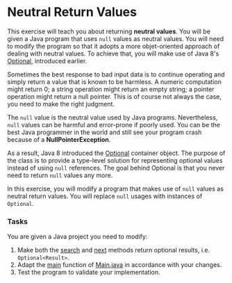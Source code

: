 # Neutral Return Values
This exercise will teach you about returning **neutral values**. You will be given a Java program that uses `null` values as neutral values. You will need to modify the program so that it adopts a more objet-oriented approach of dealing with neutral values. To achieve that, you will make use of Java 8's [Optional](https://docs.oracle.com/javase/8/docs/api/java/util/Optional.html), introduced earlier.

Sometimes the best response to bad input data is to continue operating and simply return a value that is known to be harmless. A numeric computation might return 0; a string operation might return an empty string; a pointer operation might return a null pointer. This is of course not always the case, you need to make the right judgment.

The `null` value is the neutral value used by Java programs. Nevertheless, `null` values can be harmful and error-prone if poorly used. You can be the best Java programmer in the world and still see your program crash because of a **NullPointerException**.

As a result, Java 8 introduced the [Optional](https://docs.oracle.com/javase/8/docs/api/java/util/Optional.html) container object. The purpose of the class is to provide a type-level solution for representing optional values instead of using `null` references. The goal behind Optional is that you never need to return `null` values any more.

In this exercise, you will modify a program that makes use of `null` values as neutral return values. You will replace `null` usages with instances of `Optional`.

### Tasks
You are given a Java project you need to modify:

1. Make both the [search](src/main/java/ch/epfl/sweng/defensive/neutral/returned/value/goolge/Goolge.java#L10) and [next](src/main/java/ch/epfl/sweng/defensive/neutral/returned/value/model/Result.java#L21) methods return optional results, i.e. `Optional<Result>`.
1. Adapt the [main](src/main/java/ch/epfl/sweng/defensive/neutral/returned/value/Main.java#L9) function of [Main.java](src/main/java/ch/epfl/sweng/defensive/neutral/returned/value/Main.java) in accordance with your changes.
1. Test the program to validate your implementation.
